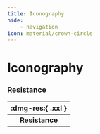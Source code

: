 ```yaml
---
title: Iconography
hide:
    - navigation
icon: material/crown-circle
---
```


# Iconography

### Resistance

| :dmg-res:{ .xxl } |
| :-: |
|**Resistance**|